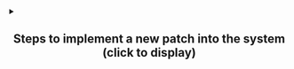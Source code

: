 <details>
  <summary><div align="center"><h2>Steps to implement a new patch into the system (click to display)</h2></div></summary>

1. **Fork our repository on the branch that has been created for you. It should have the format __patchdev/<issue_number>__**
   - Once done, please post a link to the fork into this issue as soon as possible.

2. **Clone the repository of the game you're implementing this feature for**
   - Here is the list of the currently supported games:
      - [Pokemon: Yellow Edition](https://github.com/pret/pokeyellow)
      - [Pokemon: Crystal Edition](https://github.com/pret/pokecrystal)

3. **Modify the files that you consider to implement your idea**
   - For now, only assembly (.asm) files are being supported, so no image/sound modifications yet.
   - Do __not__ modify any filenames if possible, the script will still work, but it will take longer and will create a more convoluted and inefficient structure.

4. **Once finished, generate the structure of .patch files using the provided python script.**
   - The python script resides in the /.github/workflows/python_scripts directory of the repository, the file being __generate_diffs.py__
   - Here is the script usage output (from using the -h or --help flags):
     ```
     Usage: python generate_diffs.py -r <repository_name> -m <modified_dir> [-e <extensions>] [-p <patch_dir>] [-v] [-c]
     Example Usage: python generate_diffs.py -r pokeyellow -m ./pokeyellow -c -v
     Options:
       -r, --repository_name   Name of the repository of the original game
       -m, --modified_dir      Path to the directory with the modified game
       -c, --compiled          Indicate that the directory with the modified game has been compiled at least once. If you select this flag, make sure that your system still has all the dependencies needed to compile the project, but since you did compile it to need to mark this flag, you probably do.
       -e, --extensions        Comma-separated list of file extensions to consider (default: Everything within the Supported Extensions)
       -p, --patch_dir         Path for the directory to store patch files (default:./diffs)
       -v, --verbose           Make the script output more verbose
     Supported Extensions:asm
     Supported Repositories:
       pokeyellow: https://github.com/pret/pokeyellow.git
       pokecrystal: https://github.com/pret/pokecrystal.git
     ```
   - Make sure to use the exact word for the repository_name, those are provided on the __Supported Repositories__ section from the usage output.
   - The __-c__ flag is very important if you have compiled the game at least once in the directory that you're going to pass as the modified_dir. If you did compile its very likely that your system still has all the tools/dependencies installed, but still make sure you do. Refer to the install.md file on the repositories of the games.
   - If you run the script with increased verbosity (-v), its recommended to pipe the standard output to a log file, otherwise most of it will be cut-off from the shell.
   - This script uses various libraries that you can check at the beggining of the file, all of them should be installed by default on a modern python 3.x installation.
   - The script clones the repository in a folder in /tmp/, make sure there is public access to that directory (which there should be by default)
   - Once the script finished successfully, you will have a structure of directories in ./diffs (or somewhere else if you used the -p flag). The content of this structure is as follows:
      - For every file that has been modified, a .patch file with the same filename and suffix as the original file will take its place (for example main.asm.patch)
      - For every file that has been removed, an empty .delete file with the same filename and suffix as the original file will take its place (for example main.asm.delete)
      - For every new file that has been added, it will be copied directly to its corresponding directory.
   - You can verify that all the files are in their proper place by running the __tree__ binary pointing to the directory with the patches. (It needs to be installed externally)
     ```bash
     tree .diffs
     ```

5. **Run the verify_diffs.py script, this will validate that your changes still allow the ROM to compile**
   - Here is the script usage output (from using the -h or --help flags):
     ```
     Usage: python validate_diffs.py -r <repository_name> -p <patch_dir> [-v]
     Example Usage: python validate_diffs.py -r pokeyellow -p ./pokeyellow -v
     Options:
       -r, --repository_name   Name of the repository of the original game
       -p, --patch_dir         Path for the directory where the patch files are stored (default:/home/richy/Downloads/diffs)
       -v, --verbose           Make the script output more verbose
     Supported Repositories:
       pokeyellow: https://github.com/pret/pokeyellow.git
       pokecrystal: https://github.com/pret/pokecrystal.git
     ```
6. **Move the __diffs__ folder that was generated earlier to the /static/diffs/ directory in the cloned repository**
   - Please note that there should be __two__ **diffs** directories, one inside the other, such as /static/diffs/diffs/[your changes]

7. **Push these changes to your fork, then create a Pull Request with these changes. Use proper labels**
   - Make sure the following labels are added:
     - __patching/pull-request__
     - __patching/user-developed__
     - __base_game/[game]__
     - The game in the base_game/ label is the same as the ones in the __Supported Repositories__ section of point 4 (for example, base_game/pokeyellow)
   - The validation workflow will run to check if your changes still allow the ROM to compile, when that check passes, we will begin the manual evaluation of the PR.
8. **Make any changes that we may require**
   - When we manually review the resulting ROM with the changes, we may provide with some feedback to improve the implementation, or with any found bugs.
   - When you're done fixing the issues, update the PR with more commits, the workflow will run every time you commit a change to the /static/diffs/diffs directory.
    
    </details>